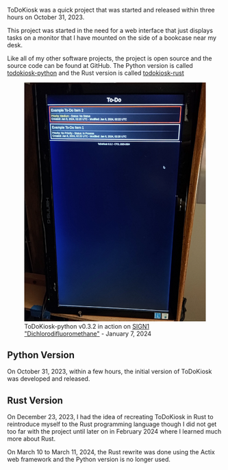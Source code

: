 ToDoKiosk was a quick project that was started and released within three hours on October 31, 2023.

This project was started in the need for a web interface that just displays tasks on a monitor that I have mounted on the side of a bookcase near my desk.

Like all of my other software projects, the project is open source and the source code can be found at GitHub. The Python version is called [todokiosk-python](https://github.com/ctcl-bregis/todokiosk-python) and the Rust version is called [todokiosk-rust](https://github.com/ctcl-bregis/todokiosk-rust)

<figure>
    <img src="/static/projects/todokiosk/todokiosk_jan72024.webp">
    <figcaption>ToDoKiosk-python v0.3.2 in action on <a href="../pc_r12/">SIGN1 "Dichlorodifluoromethane"</a> - January 7, 2024</figcaption>
</figure>

## Python Version
On October 31, 2023, within a few hours, the initial version of ToDoKiosk was developed and released. 

## Rust Version
On December 23, 2023, I had the idea of recreating ToDoKiosk in Rust to reintroduce myself to the Rust programming language though I did not get too far with the project until later on in February 2024 where I learned much more about Rust.

On March 10 to March 11, 2024, the Rust rewrite was done using the Actix web framework and the Python version is no longer used.